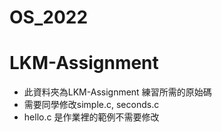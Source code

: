# OS_2022
# LKM-Assignment
* 此資料夾為LKM-Assignment 練習所需的原始碼
* 需要同學修改simple.c, seconds.c 
* hello.c 是作業裡的範例不需要修改
